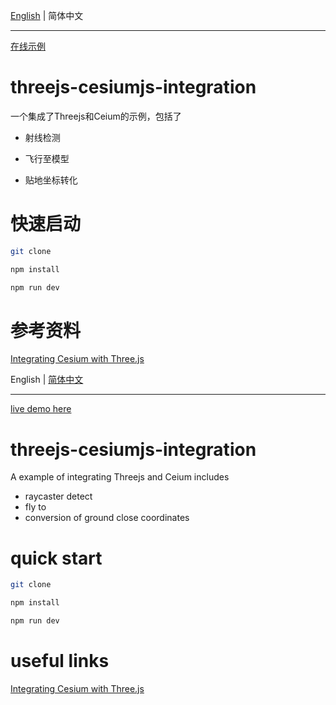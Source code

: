 [English](./README.md) | 简体中文

---

[在线示例](https://sadyx.github.io/threejs-cesiumjs-integration/)

# threejs-cesiumjs-integration

一个集成了Threejs和Ceium的示例，包括了

- 射线检测

- 飞行至模型

- 贴地坐标转化

# 快速启动

```bash
git clone
```

```bash
npm install
```

```bash
npm run dev
```

# 参考资料

[Integrating Cesium with Three.js](https://cesium.com/blog/2017/10/23/integrating-cesium-with-threejs/)

English | [简体中文](./README-zh_CN.md)

---

[live demo here](https://sadyx.github.io/threejs-cesiumjs-integration/)

# threejs-cesiumjs-integration

A example of integrating Threejs and Ceium includes

- raycaster detect
- fly to
- conversion of ground close coordinates

# quick start

```bash
git clone
```

```bash
npm install
```

```bash
npm run dev
```

# useful links

[Integrating Cesium with Three.js](https://cesium.com/blog/2017/10/23/integrating-cesium-with-threejs/)
